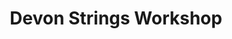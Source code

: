 ---
title: "Devon Strings Workshop"
url: /exeter/devon-strings-workshop/
shop: musical instrument
---